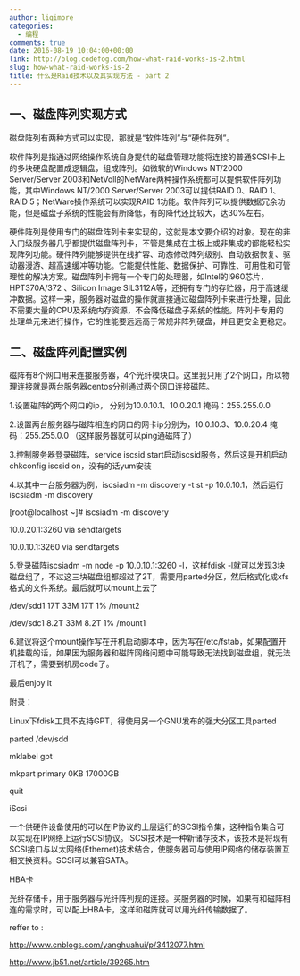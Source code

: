 ```yaml
---
author: liqimore
categories:
  - 编程
comments: true
date: 2016-08-19 10:04:00+00:00
link: http://blog.codefog.com/how-what-raid-works-is-2.html
slug: how-what-raid-works-is-2
title: 什么是Raid技术以及其实现方法 - part 2
---
```



## 一、磁盘阵列实现方式




磁盘阵列有两种方式可以实现，那就是“软件阵列”与“硬件阵列”。  

软件阵列是指通过网络操作系统自身提供的磁盘管理功能将连接的普通SCSI卡上的多块硬盘配置成逻辑盘，组成阵列。如微软的Windows NT/2000 Server/Server 2003和NetVoll的NetWare两种操作系统都可以提供软件阵列功能，其中Windows NT/2000 Server/Server 2003可以提供RAID 0、RAID 1、RAID 5；NetWare操作系统可以实现RAID 1功能。软件阵列可以提供数据冗余功能，但是磁盘子系统的性能会有所降低，有的降代还比较大，达30%左右。  

硬件阵列是使用专门的磁盘阵列卡来实现的，这就是本文要介绍的对象。现在的非入门级服务器几乎都提供磁盘阵列卡，不管是集成在主板上或非集成的都能轻松实现阵列功能。硬件阵列能够提供在线扩容、动态修改阵列级别、自动数据恢复、驱动器漫游、超高速缓冲等功能。它能提供性能、数据保护、可靠性、可用性和可管理性的解决方案。磁盘阵列卡拥有一个专门的处理器，如Intel的I960芯片，HPT370A/372 、Silicon Image SIL3112A等，还拥有专门的存贮器，用于高速缓冲数据。这样一来，服务器对磁盘的操作就直接通过磁盘阵列卡来进行处理，因此不需要大量的CPU及系统内存资源，不会降低磁盘子系统的性能。阵列卡专用的处理单元来进行操作，它的性能要远远高于常规非阵列硬盘，并且更安全更稳定。




## 二、磁盘阵列配置实例




磁阵有8个网口用来连接服务器，4个光纤模块口。这里我只用了2个网口，所以物理连接就是两台服务器centos分别通过两个网口连接磁阵。




1.设置磁阵的两个网口的ip， 分别为10.0.10.1、10.0.20.1  掩码：255.255.0.0




2.设置两台服务器与磁阵相连的网口的网卡ip分别为，10.0.10.3、10.0.20.4 掩码：255.255.0.0 （这样服务器就可以ping通磁阵了）




3.控制服务器登录磁阵，service iscsid start启动iscsid服务，然后这是开机启动chkconfig iscsid on，没有的话yum安装




4.以其中一台服务器为例，iscsiadm -m discovery -t st -p 10.0.10.1，然后运行iscsiadm -m discovery




[root@localhost ~]# iscsiadm -m discovery  

10.0.20.1:3260 via sendtargets  

10.0.10.1:3260 via sendtargets  

5.登录磁阵iscsiadm -m node -p 10.0.10.1:3260 -l，这样fdisk -l就可以发现3块磁盘组了，不过这三块磁盘组都超过了2T，需要用parted分区，然后格式化成xfs格式的文件系统。最后就可以mount上去了




/dev/sdd1              17T   33M   17T   1% /mount2  

/dev/sdc1             8.2T   33M  8.2T   1% /mount1  

6.建议将这个mount操作写在开机启动脚本中，因为写在/etc/fstab，如果配置开机挂载的话，如果因为服务器和磁阵网络问题中可能导致无法找到磁盘组，就无法开机了，需要到机房code了。




最后enjoy it




附录：




Linux下fdisk工具不支持GPT，得使用另一个GNU发布的强大分区工具parted




parted /dev/sdd  

mklabel gpt  

mkpart primary 0KB 17000GB  

quit




iScsi




一个供硬件设备使用的可以在IP协议的上层运行的SCSI指令集，这种指令集合可以实现在IP网络上运行SCSI协议。iSCSI技术是一种新储存技术，该技术是将现有SCSI接口与以太网络(Ethernet)技术结合，使服务器可与使用IP网络的储存装置互相交换资料。SCSI可以兼容SATA。




HBA卡




光纤存储卡，用于服务器与光纤阵列规的连接。买服务器的时候，如果有和磁阵相连的需求时，可以配上HBA卡，这样和磁阵就可以用光纤传输数据了。




reffer to :  

http://www.cnblogs.com/yanghuahui/p/3412077.html  

http://www.jb51.net/article/39265.htm


